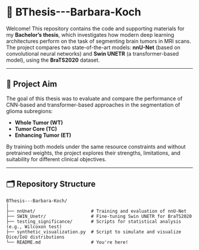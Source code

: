 # 🧠 BThesis---Barbara-Koch

Welcome! This repository contains the code and supporting materials for my **Bachelor’s thesis**, which investigates how modern deep learning architectures perform on the task of segmenting brain tumors in MRI scans. The project compares two state-of-the-art models: **nnU-Net** (based on convolutional neural networks) and **Swin UNETR** (a transformer-based model), using the **BraTS2020** dataset.

---

## 🎯 Project Aim

The goal of this thesis was to evaluate and compare the performance of CNN-based and transformer-based approaches in the segmentation of glioma subregions:

- **Whole Tumor (WT)**
- **Tumor Core (TC)**
- **Enhancing Tumor (ET)**

By training both models under the same resource constraints and without pretrained weights, the project explores their strengths, limitations, and suitability for different clinical objectives.

---

## 🗂 Repository Structure

```text
BThesis---Barbara-Koch/
│
├── nnUnet/                     # Training and evaluation of nnU-Net
├── SWIN_Unetr/                 # Fine-tuning Swin UNETR for BraTS2020
├── testing_significance/       # Scripts for statistical analysis (e.g., Wilcoxon test)
├── synthetic_visualization.py  # Script to simulate and visualize Dice/IoU distributions
└── README.md                   # You're here!

